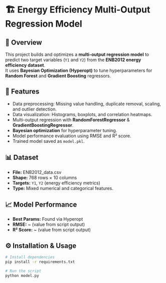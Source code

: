 # 🏗 Energy Efficiency Multi-Output Regression Model

## 📌 Overview
This project builds and optimizes a **multi-output regression model** to predict two target variables (`Y1` and `Y2`) from the **ENB2012 energy efficiency dataset**.  
It uses **Bayesian Optimization (Hyperopt)** to tune hyperparameters for **Random Forest** and **Gradient Boosting** regressors.

## 🚀 Features
- Data preprocessing: Missing value handling, duplicate removal, scaling, and outlier detection.
- Data visualization: Histograms, boxplots, and correlation heatmaps.
- Multi-output regression with **RandomForestRegressor** & **GradientBoostingRegressor**.
- **Bayesian optimization** for hyperparameter tuning.
- Model performance evaluation using RMSE and R² score.
- Trained model saved as `model.pkl`.

## 📊 Dataset
- **File:** ENB2012_data.csv
- **Shape:** 768 rows × 10 columns
- **Targets:** `Y1`, `Y2` (energy efficiency metrics)
- **Type:** Mixed numerical and categorical features.

## 📈 Model Performance
- **Best Params:** Found via Hyperopt
- **RMSE:** ~ (value from script output)
- **R² Score:** ~ (value from script output)

## ⚙️ Installation & Usage
```bash
# Install dependencies
pip install -r requirements.txt

# Run the script
python model.py
